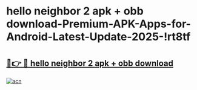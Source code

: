 # hello neighbor 2 apk + obb download-Premium-APK-Apps-for-Android-Latest-Update-2025-!rt8tf

# <h2><a href="https://googleone.com">🔗👉 🔴 hello neighbor 2 apk + obb download</a></h2>

[![acn](https://github.com/user-attachments/assets/0f9c940e-d8b0-45ae-aac7-cd30a18b3e1c)](https://googleone.com)

